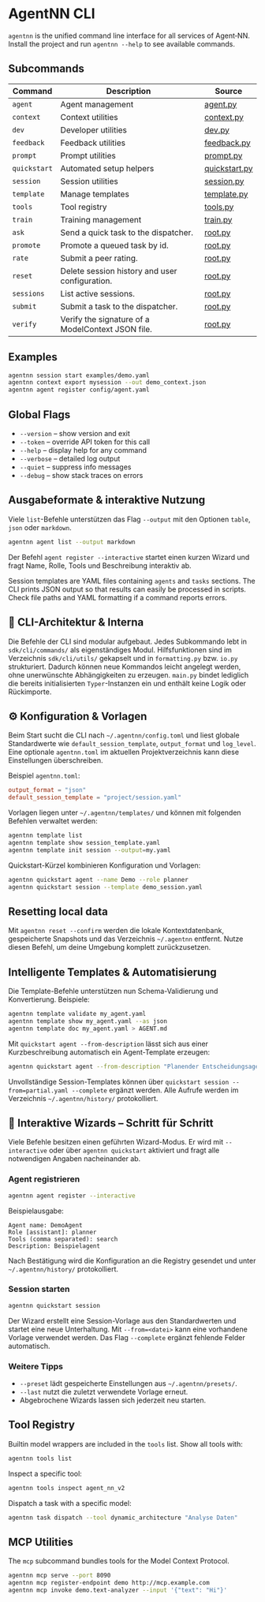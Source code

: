 # AgentNN CLI

`agentnn` is the unified command line interface for all services of Agent‑NN.
Install the project and run `agentnn --help` to see available commands.

## Subcommands

| Command | Description | Source |
|---------|-------------|--------|
| `agent` | Agent management | [agent.py](../sdk/cli/commands/agent.py) |
| `context` | Context utilities | [context.py](../sdk/cli/commands/context.py) |
| `dev` | Developer utilities | [dev.py](../sdk/cli/commands/dev.py) |
| `feedback` | Feedback utilities | [feedback.py](../sdk/cli/commands/feedback.py) |
| `prompt` | Prompt utilities | [prompt.py](../sdk/cli/commands/prompt.py) |
| `quickstart` | Automated setup helpers | [quickstart.py](../sdk/cli/commands/quickstart.py) |
| `session` | Session utilities | [session.py](../sdk/cli/commands/session.py) |
| `template` | Manage templates | [template.py](../sdk/cli/commands/template.py) |
| `tools` | Tool registry | [tools.py](../sdk/cli/commands/tools.py) |
| `train` | Training management | [train.py](../sdk/cli/commands/train.py) |
| `ask` | Send a quick task to the dispatcher. | [root.py](../sdk/cli/commands/root.py) |
| `promote` | Promote a queued task by id. | [root.py](../sdk/cli/commands/root.py) |
| `rate` | Submit a peer rating. | [root.py](../sdk/cli/commands/root.py) |
| `reset` | Delete session history and user configuration. | [root.py](../sdk/cli/commands/root.py) |
| `sessions` | List active sessions. | [root.py](../sdk/cli/commands/root.py) |
| `submit` | Submit a task to the dispatcher. | [root.py](../sdk/cli/commands/root.py) |
| `verify` | Verify the signature of a ModelContext JSON file. | [root.py](../sdk/cli/commands/root.py) |

## Examples

```bash
agentnn session start examples/demo.yaml
agentnn context export mysession --out demo_context.json
agentnn agent register config/agent.yaml
```

## Global Flags

- `--version` – show version and exit
- `--token` – override API token for this call
- `--help` – display help for any command
- `--verbose` – detailed log output
- `--quiet` – suppress info messages
- `--debug` – show stack traces on errors

## Ausgabeformate & interaktive Nutzung

Viele `list`-Befehle unterstützen das Flag `--output` mit den Optionen
`table`, `json` oder `markdown`.

```bash
agentnn agent list --output markdown
```

Der Befehl `agent register --interactive` startet einen kurzen Wizard und
fragt Name, Rolle, Tools und Beschreibung interaktiv ab.

Session templates are YAML files containing `agents` and `tasks` sections.
The CLI prints JSON output so that results can easily be processed in scripts.
Check file paths and YAML formatting if a command reports errors.

## 🧩 CLI-Architektur & Interna

Die Befehle der CLI sind modular aufgebaut. Jedes Subkommando lebt in
`sdk/cli/commands/` als eigenständiges Modul. Hilfsfunktionen sind im
Verzeichnis `sdk/cli/utils/` gekapselt und in `formatting.py` bzw. `io.py`
strukturiert. Dadurch können neue Kommandos leicht angelegt werden, ohne
unerwünschte Abhängigkeiten zu erzeugen. `main.py` bindet lediglich die
bereits initialisierten `Typer`-Instanzen ein und enthält keine Logik
oder Rückimporte.

## ⚙️ Konfiguration & Vorlagen

Beim Start sucht die CLI nach `~/.agentnn/config.toml` und liest globale
Standardwerte wie `default_session_template`, `output_format` und `log_level`.
Eine optionale `agentnn.toml` im aktuellen Projektverzeichnis kann diese
Einstellungen überschreiben.

Beispiel `agentnn.toml`:

```toml
output_format = "json"
default_session_template = "project/session.yaml"
```

Vorlagen liegen unter `~/.agentnn/templates/` und können mit folgenden
Befehlen verwaltet werden:

```bash
agentnn template list
agentnn template show session_template.yaml
agentnn template init session --output=my.yaml
```

Quickstart-Kürzel kombinieren Konfiguration und Vorlagen:

```bash
agentnn quickstart agent --name Demo --role planner
agentnn quickstart session --template demo_session.yaml
```

## Resetting local data

Mit `agentnn reset --confirm` werden die lokale Kontextdatenbank,
gespeicherte Snapshots und das Verzeichnis `~/.agentnn` entfernt.
Nutze diesen Befehl, um deine Umgebung komplett zurückzusetzen.

## Intelligente Templates & Automatisierung

Die Template-Befehle unterstützen nun Schema-Validierung und Konvertierung. Beispiele:

```bash
agentnn template validate my_agent.yaml
agentnn template show my_agent.yaml --as json
agentnn template doc my_agent.yaml > AGENT.md
```

Mit `quickstart agent --from-description` lässt sich aus einer Kurzbeschreibung automatisch ein Agent-Template erzeugen:

```bash
agentnn quickstart agent --from-description "Planender Entscheidungsagent mit Zugriff auf Tools" --output agent-smart.yaml
```

Unvollständige Session-Templates können über `quickstart session --from=partial.yaml --complete` ergänzt werden. Alle Aufrufe werden im Verzeichnis `~/.agentnn/history/` protokolliert.

## 🧙 Interaktive Wizards – Schritt für Schritt

Viele Befehle besitzen einen geführten Wizard-Modus. Er wird mit `--interactive`
oder über `agentnn quickstart` aktiviert und fragt alle notwendigen Angaben
nacheinander ab.

### Agent registrieren

```bash
agentnn agent register --interactive
```

Beispielausgabe:

```
Agent name: DemoAgent
Role [assistant]: planner
Tools (comma separated): search
Description: Beispielagent
```

Nach Bestätigung wird die Konfiguration an die Registry gesendet und unter
`~/.agentnn/history/` protokolliert.

### Session starten

```bash
agentnn quickstart session
```

Der Wizard erstellt eine Session-Vorlage aus den Standardwerten und startet
eine neue Unterhaltung. Mit `--from=<datei>` kann eine vorhandene Vorlage
verwendet werden. Das Flag `--complete` ergänzt fehlende Felder automatisch.

### Weitere Tipps

- `--preset` lädt gespeicherte Einstellungen aus `~/.agentnn/presets/`.
- `--last` nutzt die zuletzt verwendete Vorlage erneut.
- Abgebrochene Wizards lassen sich jederzeit neu starten.

## Tool Registry

Builtin model wrappers are included in the `tools` list. Show all tools with:

```bash
agentnn tools list
```

Inspect a specific tool:

```bash
agentnn tools inspect agent_nn_v2
```

Dispatch a task with a specific model:

```bash
agentnn task dispatch --tool dynamic_architecture "Analyse Daten"
```

## MCP Utilities

The `mcp` subcommand bundles tools for the Model Context Protocol.

```bash
agentnn mcp serve --port 8090
agentnn mcp register-endpoint demo http://mcp.example.com
agentnn mcp invoke demo.text-analyzer --input '{"text": "Hi"}'
```
